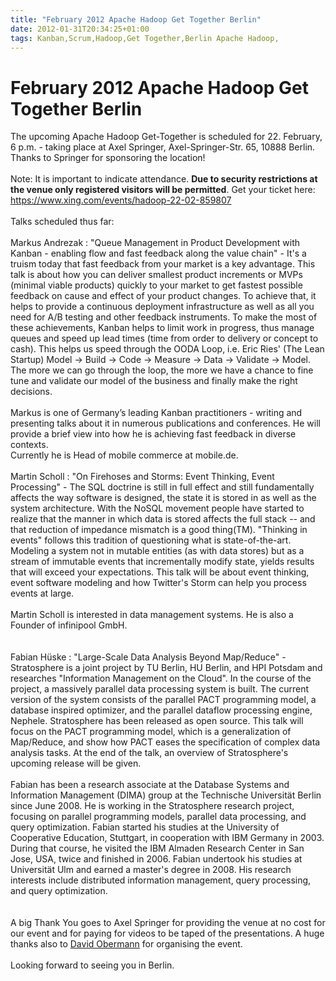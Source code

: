 ```yaml
---
title: "February 2012 Apache Hadoop Get Together Berlin"
date: 2012-01-31T20:34:25+01:00
tags: Kanban,Scrum,Hadoop,Get Together,Berlin Apache Hadoop,
---
```


# February 2012 Apache Hadoop Get Together Berlin


The upcoming Apache Hadoop Get-Together is scheduled for 22. February, 6 p.m. - taking place at Axel Springer, 
Axel-Springer-Str. 65, 10888 Berlin. Thanks to Springer for sponsoring the location!<br><br>Note: It is important to 
indicate attendance. <b>Due to security restrictions at the venue only registered visitors will be permitted</b>. Get 
your ticket here: <a 
href="https://www.xing.com/events/hadoop-22-02-859807">https://www.xing.com/events/hadoop-22-02-859807</a><br><br>Talks 
scheduled thus far:<br><br>Markus Andrezak : "Queue Management in Product Development with Kanban - enabling flow and 
fast feedback along the value chain" - It's a truism today that fast feedback from your market is a key advantage. This 
talk is about how you can deliver smallest product increments or MVPs (minimal viable products) quickly to your market 
to get fastest possible feedback on cause and effect of your product changes. To achieve that, it helps to provide a 
continuous deployment infrastructure as well as all you need for A/B testing and other feedback instruments. To make 
the most of these achievements, Kanban helps to limit work in progress, thus manage queues and speed up lead times 
(time from order to delivery or concept to cash). This helps us speed through the OODA Loop, i.e. Eric Ries' (The Lean 
Startup) Model -> Build -> Code -> Measure -> Data -> Validate -> Model. The more we can go through the loop, the more 
we have a chance to fine tune and validate our model of the business and finally make the right 
decisions.<br><br>Markus is one of Germany’s leading Kanban practitioners - writing and presenting talks about it in 
numerous publications and conferences. He will provide a brief view into how he is achieving fast feedback in diverse 
contexts.<br>Currently he is Head of mobile commerce at mobile.de.<br><br>Martin Scholl : "On Firehoses and Storms: 
Event Thinking, Event Processing" - The SQL doctrine is still in full effect and still fundamentally affects the way 
software is designed, the state it is stored in as well as the system architecture. With the NoSQL movement people have 
started to realize that the manner in which data is stored affects the full stack -- and that reduction of impedance 
mismatch is a good thing(TM). "Thinking in events" follows this tradition of questioning what is state-of-the-art. 
Modeling a system not in mutable entities (as with data stores) but as a stream of immutable events that incrementally 
modify state, yields results that will exceed your expectations. This talk will be about event thinking, event software 
modeling and how Twitter's Storm can help you process events at large.<br><br>Martin Scholl is interested in data 
management systems. He is also a Founder of infinipool GmbH.<br><br><br>Fabian Hüske : "Large-Scale Data Analysis 
Beyond Map/Reduce" - Stratosphere is a joint project by TU Berlin, HU Berlin, and HPI Potsdam and researches 
"Information Management on the Cloud". In the course of the project, a massively parallel data processing system is 
built. The current version of the system consists of the parallel PACT programming model, a database inspired 
optimizer, and the parallel dataflow processing engine, Nephele. Stratosphere has been released as open source. This 
talk will focus on the PACT programming model, which is a generalization of Map/Reduce, and show how PACT eases the 
specification of complex data analysis tasks. At the end of the talk, an overview of Stratosphere's upcoming release 
will be given.<br><br>Fabian has been a research associate at the Database Systems and Information Management (DIMA) 
group at the Technische Universität Berlin since June 2008. He is working in the Stratosphere research project, 
focusing on parallel programming models, parallel data processing, and query optimization. Fabian started his studies 
at the University of Cooperative Education, Stuttgart, in cooperation with IBM Germany in 2003. During that course, he 
visited the IBM Almaden Research Center in San Jose, USA, twice and finished in 2006. Fabian undertook his studies at 
Universität Ulm and earned a master's degree in 2008. His research interests include distributed information 
management, query processing, and query optimization.<br><br><br>A big Thank You goes to Axel Springer for providing 
the venue at no cost for our event and for paying for videos to be taped of the presentations. A huge thanks also to <a 
href="http://www.linkedin.com/profile/view?id=9861942&locale=en_US&trk=tyah">David Obermann</a> for organising the 
event.<br> <br>Looking forward to seeing you in Berlin.
